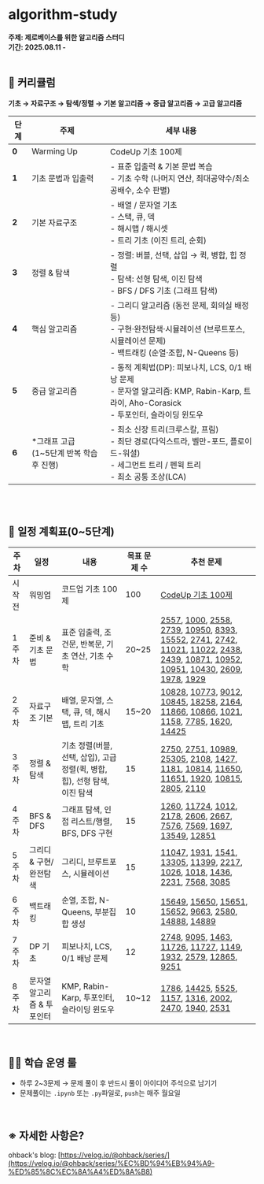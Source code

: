 # algorithm-study

**주제: 제로베이스를 위한 알고리즘 스터디<br>
기간: 2025.08.11 -**
<br><br>

## 📖 커리큘럼
**기초 → 자료구조 → 탐색/정렬 → 기본 알고리즘 → 중급 알고리즘 → 고급 알고리즘**<br>


| 단계    | 주제         | 세부 내용   |
| ----- | ---------- | -------------------------------------------------------------------------------------------------------- |
| **0** | Warming Up | CodeUp 기초 100제                                                                                           |
| **1** | 기초 문법과 입출력 | - 표준 입출력 & 기본 문법 복습<br>- 기초 수학 (나머지 연산, 최대공약수/최소공배수, 소수 판별)                                              |
| **2** | 기본 자료구조    | - 배열 / 문자열 기초<br>- 스택, 큐, 덱<br>- 해시맵 / 해시셋<br>- 트리 기초 (이진 트리, 순회)                                        |
| **3** | 정렬 & 탐색    | - 정렬: 버블, 선택, 삽입 → 퀵, 병합, 힙 정렬<br>- 탐색: 선형 탐색, 이진 탐색<br>- BFS / DFS 기초 (그래프 탐색)                          |
| **4** | 핵심 알고리즘    | - 그리디 알고리즘 (동전 문제, 회의실 배정 등)<br>- 구현·완전탐색·시뮬레이션 (브루트포스, 시뮬레이션 문제)<br>- 백트래킹 (순열·조합, N-Queens 등)          |
| **5** | 중급 알고리즘    | - 동적 계획법(DP): 피보나치, LCS, 0/1 배낭 문제<br>- 문자열 알고리즘: KMP, Rabin-Karp, 트라이, Aho-Corasick<br>- 투포인터, 슬라이딩 윈도우 |
| **6** | *그래프 고급<br>(1~5단계 반복 학습 후 진행)    | - 최소 신장 트리(크루스칼, 프림)<br>- 최단 경로(다익스트라, 벨만-포드, 플로이드-워셜)<br>- 세그먼트 트리 / 펜윅 트리<br>- 최소 공통 조상(LCA)           |

<br><br>

## 📆 일정 계획표(0~5단계)
|주차|일정|내용|목표 문제 수|추천 문제|
|---|---|---|---------|-------|
|시작 전|워밍업| 코드업 기초 100제|100 |[CodeUp 기초 100제](https://codeup.kr/problemsetsol.php?psid=33)|
| 1주차 | 준비 & 기초 문법      | 표준 입출력, 조건문, 반복문, 기초 연산, 기초 수학                   | 20\~25  | [2557](https://www.acmicpc.net/problem/2557), [1000](https://www.acmicpc.net/problem/1000), [2558](https://www.acmicpc.net/problem/2558), [2739](https://www.acmicpc.net/problem/2739), [10950](https://www.acmicpc.net/problem/10950), [8393](https://www.acmicpc.net/problem/8393), [15552](https://www.acmicpc.net/problem/15552), [2741](https://www.acmicpc.net/problem/2741), [2742](https://www.acmicpc.net/problem/2742), [11021](https://www.acmicpc.net/problem/11021), [11022](https://www.acmicpc.net/problem/11022), [2438](https://www.acmicpc.net/problem/2438), [2439](https://www.acmicpc.net/problem/2439), [10871](https://www.acmicpc.net/problem/10871), [10952](https://www.acmicpc.net/problem/10952), [10951](https://www.acmicpc.net/problem/10951), [10430](https://www.acmicpc.net/problem/10430), [2609](https://www.acmicpc.net/problem/2609), [1978](https://www.acmicpc.net/problem/1978), [1929](https://www.acmicpc.net/problem/1929) |
| 2주차 | 자료구조 기본         | 배열, 문자열, 스택, 큐, 덱, 해시맵, 트리 기초                    | 15\~20  | [10828](https://www.acmicpc.net/problem/10828), [10773](https://www.acmicpc.net/problem/10773), [9012](https://www.acmicpc.net/problem/9012), [10845](https://www.acmicpc.net/problem/10845), [18258](https://www.acmicpc.net/problem/18258), [2164](https://www.acmicpc.net/problem/2164), [11866](https://www.acmicpc.net/problem/11866), [10866](https://www.acmicpc.net/problem/10866), [1021](https://www.acmicpc.net/problem/1021), [1158](https://www.acmicpc.net/problem/1158), [7785](https://www.acmicpc.net/problem/7785), [1620](https://www.acmicpc.net/problem/1620), [14425](https://www.acmicpc.net/problem/14425)                                                                                                                                                                                                                                                                                                                                     |
| 3주차 | 정렬 & 탐색         | 기초 정렬(버블, 선택, 삽입), 고급 정렬(퀵, 병합, 힙), 선형 탐색, 이진 탐색 | 15      | [2750](https://www.acmicpc.net/problem/2750), [2751](https://www.acmicpc.net/problem/2751), [10989](https://www.acmicpc.net/problem/10989), [25305](https://www.acmicpc.net/problem/25305), [2108](https://www.acmicpc.net/problem/2108), [1427](https://www.acmicpc.net/problem/1427), [1181](https://www.acmicpc.net/problem/1181), [10814](https://www.acmicpc.net/problem/10814), [11650](https://www.acmicpc.net/problem/11650), [11651](https://www.acmicpc.net/problem/11651), [1920](https://www.acmicpc.net/problem/1920), [10815](https://www.acmicpc.net/problem/10815), [2805](https://www.acmicpc.net/problem/2805), [2110](https://www.acmicpc.net/problem/2110)                                                                                                                                                                                                                                                                                         |
| 4주차 | BFS & DFS       | 그래프 탐색, 인접 리스트/행렬, BFS, DFS 구현                   | 15      | [1260](https://www.acmicpc.net/problem/1260), [11724](https://www.acmicpc.net/problem/11724), [1012](https://www.acmicpc.net/problem/1012), [2178](https://www.acmicpc.net/problem/2178), [2606](https://www.acmicpc.net/problem/2606), [2667](https://www.acmicpc.net/problem/2667), [7576](https://www.acmicpc.net/problem/7576), [7569](https://www.acmicpc.net/problem/7569), [1697](https://www.acmicpc.net/problem/1697), [13549](https://www.acmicpc.net/problem/13549), [12851](https://www.acmicpc.net/problem/12851)                                                                                                                                                                                                                                                                                                                                                                                                                                         |
| 5주차 | 그리디 & 구현/완전탐색   | 그리디, 브루트포스, 시뮬레이션                                | 15      | [11047](https://www.acmicpc.net/problem/11047), [1931](https://www.acmicpc.net/problem/1931), [1541](https://www.acmicpc.net/problem/1541), [13305](https://www.acmicpc.net/problem/13305), [11399](https://www.acmicpc.net/problem/11399), [2217](https://www.acmicpc.net/problem/2217), [1026](https://www.acmicpc.net/problem/1026), [1018](https://www.acmicpc.net/problem/1018), [1436](https://www.acmicpc.net/problem/1436), [2231](https://www.acmicpc.net/problem/2231), [7568](https://www.acmicpc.net/problem/7568), [3085](https://www.acmicpc.net/problem/3085)                                                                                                                                                                                                                                                                                                                                                                                           |
| 6주차 | 백트래킹            | 순열, 조합, N-Queens, 부분집합 생성                        | 10      | [15649](https://www.acmicpc.net/problem/15649), [15650](https://www.acmicpc.net/problem/15650), [15651](https://www.acmicpc.net/problem/15651), [15652](https://www.acmicpc.net/problem/15652), [9663](https://www.acmicpc.net/problem/9663), [2580](https://www.acmicpc.net/problem/2580), [14888](https://www.acmicpc.net/problem/14888), [14889](https://www.acmicpc.net/problem/14889)                                                                                                                                                                                                                                                                                                                                                                                                                                                                                                                                                                             |
| 7주차 | DP 기초           | 피보나치, LCS, 0/1 배낭 문제                             | 12      | [2748](https://www.acmicpc.net/problem/2748), [9095](https://www.acmicpc.net/problem/9095), [1463](https://www.acmicpc.net/problem/1463), [11726](https://www.acmicpc.net/problem/11726), [11727](https://www.acmicpc.net/problem/11727), [1149](https://www.acmicpc.net/problem/1149), [1932](https://www.acmicpc.net/problem/1932), [2579](https://www.acmicpc.net/problem/2579), [12865](https://www.acmicpc.net/problem/12865), [9251](https://www.acmicpc.net/problem/9251)                                                                                                                                                                                                                                                                                                                                                                                                                                                                                       |
| 8주차 | 문자열 알고리즘 & 투포인터 | KMP, Rabin-Karp, 투포인터, 슬라이딩 윈도우                  | 10\~12  | [1786](https://www.acmicpc.net/problem/1786), [14425](https://www.acmicpc.net/problem/14425), [5525](https://www.acmicpc.net/problem/5525), [1157](https://www.acmicpc.net/problem/1157), [1316](https://www.acmicpc.net/problem/1316), [2002](https://www.acmicpc.net/problem/2002), [2470](https://www.acmicpc.net/problem/2470), [1940](https://www.acmicpc.net/problem/1940), [2531](https://www.acmicpc.net/problem/2531)                                                                  |

<br>

## ✍🏻 학습 운영 룰
- 하루 2~3문제 → 문제 풀이 후 반드시 풀이 아이디어 주석으로 남기기
- 문제풀이는 `.ipynb` 또는 `.py`파일로,  `push`는 매주 월요일

<br>

## ※ 자세한 사항은?
ohback's blog: [https://velog.io/@ohback/series/](https://velog.io/@ohback/series/%EC%BD%94%EB%94%A9-%ED%85%8C%EC%8A%A4%ED%8A%B8)
